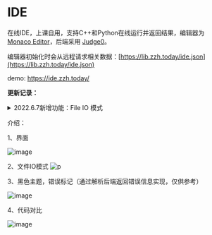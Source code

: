 # IDE

在线IDE，上课自用，支持C++和Python在线运行并返回结果，编辑器为 [Monaco Editor](https://github.com/microsoft/monaco-editor)，后端采用 [Judge0](https://github.com/judge0/judge0)。

编辑器初始化时会从远程请求相关数据：[https://lib.zzh.today/ide.json](https://lib.zzh.today/ide.json)

demo: https://ide.zzh.today/

**更新记录：**
<details>
<summary>2022.6.7新增功能：File IO 模式</summary>
某些输入输出规模很大，无法正常复制粘贴到页面上，此时可以使用文件读取的方式。注意：
  <code>1、nginx需调整POST传输数据上限；2、由于输入数据需要进行Base64编码，输入数据很大时可能会导致页面短暂卡顿。
  </code>
  </details>

介绍：

1、界面

![image](https://user-images.githubusercontent.com/2792725/115114458-1afa1180-9fc2-11eb-9cd6-e042dde16290.png)

2、文件IO模式
![p](https://user-images.githubusercontent.com/2792725/172306525-04fe9261-8ab2-4751-b078-63acd48bb85c.png)

3、黑色主题，错误标记（通过解析后端返回错误信息实现，仅供参考）

![image](https://user-images.githubusercontent.com/2792725/115114499-5a286280-9fc2-11eb-8077-f2ce248f42e7.png)

4、代码对比

![image](https://user-images.githubusercontent.com/2792725/115114417-e1c1a180-9fc1-11eb-92ea-b320e721c1e6.png)
